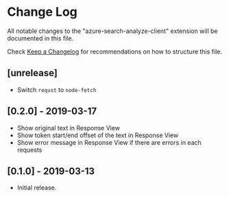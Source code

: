 # Change Log

All notable changes to the "azure-search-analyze-client" extension will be documented in this file.

Check [Keep a Changelog](http://keepachangelog.com/) for recommendations on how to structure this file.

## [unrelease]

- Switch `requst` to `node-fetch`

## [0.2.0] - 2019-03-17

- Show original text in Response View
- Show token start/end offset of the text in Response View
- Show error message in Response View if there are errors in each requests

## [0.1.0] - 2019-03-13

- Initial release.
